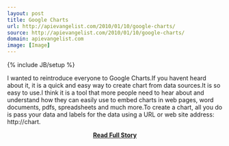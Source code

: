 ```yaml
---
layout: post
title: Google Charts
url: http://apievangelist.com/2010/01/10/google-charts/
source: http://apievangelist.com/2010/01/10/google-charts/
domain: apievangelist.com
image: [Image]
---
```

{% include JB/setup %}<p><!DOCTYPE html PUBLIC "-//W3C//DTD XHTML 1.0 Transitional//EN"
    "http://www.w3.org/TR/xhtml1/DTD/xhtml1-transitional.dtd">
<html xmlns="http://www.w3.org/1999/xhtml">
  <head>
    <title></title>
  </head>
  <body>
    I wanted to reintroduce everyone to Google Charts.If you havent heard about it, it is a quick and easy way to create chart from data sources.It is so easy to use.I think it is a tool that more
    people need to hear about and understand how they can easily use to embed charts in web pages, word documents, pdfs, spreadsheets and much more.To create a chart, all you do is pass your data and
    labels for the data using a URL or web site address: http://chart.
  </body>
</html></p>
<center><p><a href="http://apievangelist.com/2010/01/10/google-charts/" style='padding:25px; font-sze:18px; font-weight: bold;'>Read Full Story</a></p></center>
